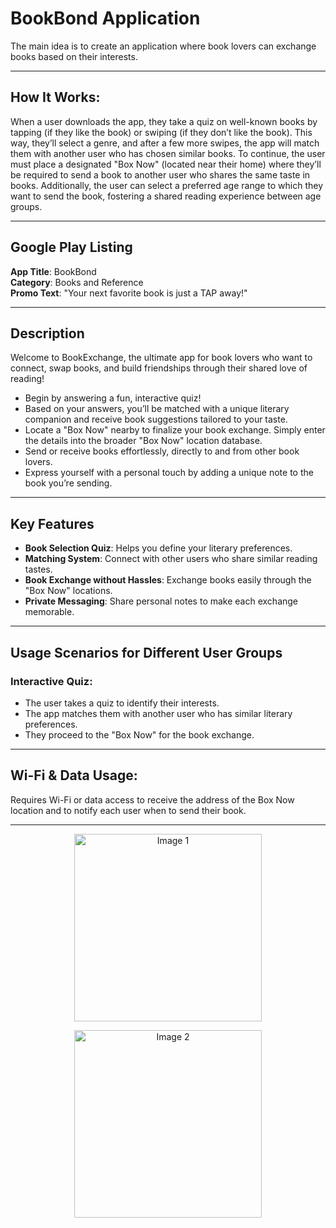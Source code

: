 # BookBond Application

The main idea is to create an application where book lovers can exchange books based on their interests.

---

## How It Works:

When a user downloads the app, they take a quiz on well-known books by tapping (if they like the book) or swiping (if they don’t like the book). This way, they’ll select a genre, and after a few more swipes, the app will match them with another user who has chosen similar books. To continue, the user must place a designated "Box Now" (located near their home) where they’ll be required to send a book to another user who shares the same taste in books. Additionally, the user can select a preferred age range to which they want to send the book, fostering a shared reading experience between age groups.

---

## Google Play Listing

**App Title**: BookBond  
**Category**: Books and Reference  
**Promo Text**: "Your next favorite book is just a TAP away!"

---

## Description

Welcome to BookExchange, the ultimate app for book lovers who want to connect, swap books, and build friendships through their shared love of reading!

- Begin by answering a fun, interactive quiz!
- Based on your answers, you’ll be matched with a unique literary companion and receive book suggestions tailored to your taste.
- Locate a "Box Now" nearby to finalize your book exchange. Simply enter the details into the broader "Box Now" location database.
- Send or receive books effortlessly, directly to and from other book lovers.
- Express yourself with a personal touch by adding a unique note to the book you’re sending.

---

## Key Features

- **Book Selection Quiz**: Helps you define your literary preferences.
- **Matching System**: Connect with other users who share similar reading tastes.
- **Book Exchange without Hassles**: Exchange books easily through the "Box Now" locations.
- **Private Messaging**: Share personal notes to make each exchange memorable.

---

## Usage Scenarios for Different User Groups

### Interactive Quiz:

- The user takes a quiz to identify their interests.
- The app matches them with another user who has similar literary preferences.
- They proceed to the "Box Now" for the book exchange.

---

## Wi-Fi & Data Usage:

Requires Wi-Fi or data access to receive the address of the Box Now location and to notify each user when to send their book.

---

<p align="center">
  <!-- Placeholder for your first image -->
  <img src="your_image_path_1.jpg" alt="Image 1" width="300">
</p>

<p align="center">
  <!-- Placeholder for your second image -->
  <img src="your_image_path_2.jpg" alt="Image 2" width="300">
</p>
 
